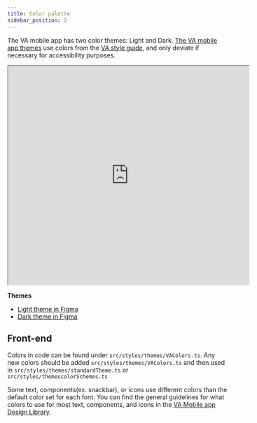 ```yaml
---
title: Color palette
sidebar_position: 2
---
```


The VA mobile app has two color themes: Light and Dark. [The VA mobile app themes](https://www.figma.com/file/bGO6g5cCvWycrNjoK66PXc/VA-Mobile-Design-Tokens?node-id=151%3A76) use colors from the [VA style guide](https://design.va.gov/foundation/color-palette), and only deviate if necessary for accessibility purposes.

<iframe width="550" height="500" title="Flagship library colors" src="https://www.figma.com/embed?embed_host=share&url=https%3A%2F%2Fwww.figma.com%2Ffile%2FQVLPB3eOunmKrgQOuOt0SU%2F%25F0%259F%2593%2590-DesignLibrary2.0---VAMobile%3Ftype%3Ddesign%26node-id%3D3859%253A7446%26t%3DLWuS4oyNuplsuZBa-1" allowfullscreen></iframe>

**Themes**
- [Light theme in Figma](https://www.figma.com/file/yXL0MkEKyAPGXPZqRH0VFZ/VA-Mobile-light-theme?node-id=183%3A441)
- [Dark theme in Figma](https://www.figma.com/file/gOhb2kZvoQiXiGigqWZhnx/VA-Mobile-dark-theme?node-id=183%3A441)

## Front-end
Colors in code can be found under `src/styles/themes/VAColors.ts`. Any new colors should be added `src/styles/themes/VAColors.ts` and then used in `src/styles/themes/standardTheme.ts` or `src/styles/themescolorSchemes.ts`

Some text, components(ex. snackbar), or icons use different colors than the default color set for each font. You can find the general guidelines for what colors to use for most text, components, and icons in the [VA Mobile app Design Library](https://www.figma.com/file/QVLPB3eOunmKrgQOuOt0SU/VAMobile-DesignLibrary1.0-%F0%9F%93%90?node-id=501%3A40&t=P62TR9FmT9E6a4O2-1).